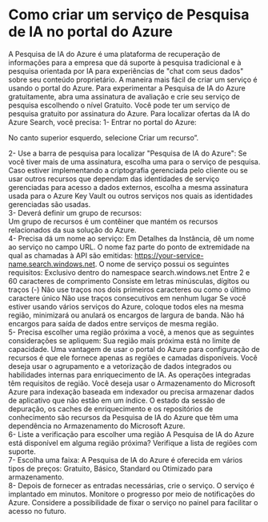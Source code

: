 <h1>Como criar um serviço de Pesquisa de IA no portal do Azure</h1>
<p align="height">A Pesquisa de IA do Azure é uma plataforma de recuperação de informações para a empresa que dá suporte à pesquisa tradicional e à pesquisa orientada por IA para experiências de "chat com seus dados" sobre seu conteúdo proprietário.
A maneira mais fácil de criar um serviço é usando o portal do Azure.
Para experimentar a Pesquisa de IA do Azure gratuitamente, abra uma assinatura de avaliação e crie seu serviço de pesquisa escolhendo o nível Gratuito. Você pode ter um serviço de pesquisa gratuito por assinatura do Azure. 
Para localizar ofertas da IA do Azure Search, você precisa:
1- Entrar no portal do Azure:

No canto superior esquerdo, selecione Criar um recurso”.

2- Use a barra de pesquisa para localizar "Pesquisa de IA do Azure":
Se você tiver mais de uma assinatura, escolha uma para o serviço de pesquisa. Caso estiver implementando a criptografia gerenciada pelo cliente ou se usar outros recursos que dependam das identidades de serviço gerenciadas para acesso a dados externos, escolha a mesma assinatura usada para o Azure Key Vault ou outros serviços nos quais as identidades gerenciadas são usadas.<br>
3- Deverá definir um grupo de recursos:</br>
Um grupo de recursos é um contêiner que mantém os recursos relacionados da sua solução do Azure.<br>
4- Precisa dá um nome ao serviço:
Em Detalhes da Instância, dê um nome ao serviço no campo URL. O nome faz parte do ponto de extremidade na qual as chamadas à API são emitidas: https://your-service-name.search.windows.net.
O nome de serviço possui os seguintes requisitos:
Exclusivo dentro do namespace search.windows.net
Entre 2 e 60 caracteres de comprimento
Consiste em letras minúsculas, dígitos ou traços (-)
Não use traços nos dois primeiros caracteres ou como o último caractere único
Não use traços consecutivos em nenhum lugar
Se você estiver usando vários serviços do Azure, coloque todos eles na mesma região, minimizará ou anulará os encargos de largura de banda. Não há encargos para saída de dados entre serviços de mesma região.<br>
5- Precisa escolher uma região próxima a você, a menos que as seguintes considerações se apliquem:
Sua região mais próxima está no limite de capacidade. Uma vantagem de usar o portal do Azure para configuração de recursos é que ele fornece apenas as regiões e camadas disponíveis.
Você deseja usar o agrupamento e a vetorização de dados integrados ou habilidades internas para enriquecimento de IA. As operações integradas têm requisitos de região.
Você deseja usar o Armazenamento do Microsoft Azure para indexação baseada em indexador ou precisa armazenar dados de aplicativo que não estão em um índice. O estado da sessão de depuração, os caches de enriquecimento e os repositórios de conhecimento são recursos da Pesquisa de IA do Azure que têm uma dependência no Armazenamento do Microsoft Azure. <br>
6- Liste a verificação para escolher uma região
A Pesquisa de IA do Azure está disponível em alguma região próxima? Verifique a lista de regiões com suporte.<br>
7- Escolha uma faixa:
A Pesquisa de IA do Azure é oferecida em vários tipos de preços: Gratuito, Básico, Standard ou Otimizado para armazenamento.<br>
8- Depois de fornecer as entradas necessárias, crie o serviço.
O serviço é implantado em minutos. Monitore o progresso por meio de notificações do Azure. Considere a possibilidade de fixar o serviço no painel para facilitar o acesso no futuro.</p>
